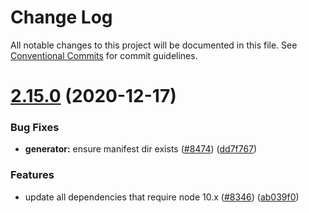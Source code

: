 # Change Log

All notable changes to this project will be documented in this file.
See [Conventional Commits](https://conventionalcommits.org) for commit guidelines.

# [2.15.0](https://github.com/nuxt/nuxt.js/compare/v2.14.12...v2.15.0) (2020-12-17)


### Bug Fixes

* **generator:** ensure manifest dir exists ([#8474](https://github.com/nuxt/nuxt.js/issues/8474)) ([dd7f767](https://github.com/nuxt/nuxt.js/commit/dd7f767d133ca2b21121023f708eac8ffd794ca8))


### Features

* update all dependencies that require node 10.x ([#8346](https://github.com/nuxt/nuxt.js/issues/8346)) ([ab039f0](https://github.com/nuxt/nuxt.js/commit/ab039f051aa379999a00d7b916b7bbdb9305375b))
